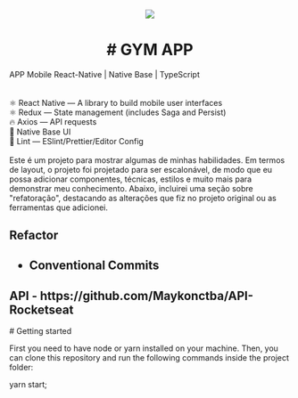 <br /><br />
<h4 align="center">
<img src="[https://user-images.githubusercontent.com/12973109/215287171-192a21a4-8298-4ea7-9a18-a23c9fe41c30.pn](https://github.com/MaykonCWB/gym-app/blob/main/SCR-20240226-onpw.png)g" align="center"/>
</h4>



<Center><h1># GYM APP</h1></Center>

<div>
APP Mobile React-Native | Native Base | TypeScript
 </div>
 <br>

<div style="display: inside_block"><br/>
⚛ React Native — A library to build mobile user interfaces<br>
⚛ Redux — State management (includes Saga and Persist)<br>
🔥 Axios — API requests<br>
💅 Native Base UI<br>
💖 Lint — ESlint/Prettier/Editor Config<br>
    <br>
  </div>
  
  <div>
  Este é um projeto para mostrar algumas de minhas habilidades. Em termos de layout, o projeto foi projetado para ser escalonável, de modo que eu possa adicionar componentes,   
   técnicas, estilos e muito mais para demonstrar meu conhecimento. Abaixo, incluirei uma seção sobre "refatoração", destacando as alterações que fiz no projeto original ou as 
   ferramentas que adicionei.
  </div>
  
  <div>
  <h2>Refactor <h2>
 
 - Conventional Commits

  </div>
  
  
<h2>API - https://github.com/Maykonctba/API-Rocketseat </h2>
# Getting started

First you need to have node or yarn installed on your machine. Then, you can clone this repository and run the following commands inside the project folder:

yarn start;
